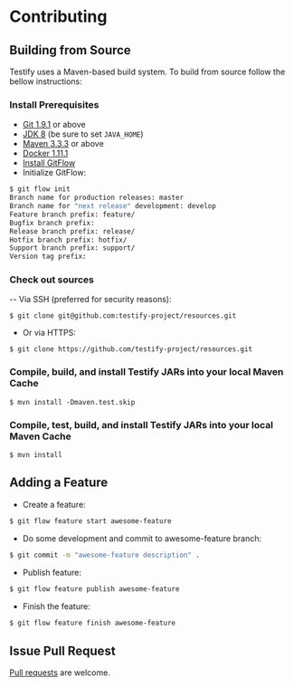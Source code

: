 # Contributing

## Building from Source
Testify uses a Maven-based build system. To build from source follow the bellow instructions:

### Install Prerequisites
- [Git 1.9.1](https://git-scm.com/downloads) or above
- [JDK 8](https://docs.oracle.com/javase/8/docs/technotes/guides/install/install_overview.html) (be sure to set `JAVA_HOME`)
- [Maven 3.3.3](https://maven.apache.org/download.cgi) or above
- [Docker 1.11.1](https://docs.docker.com/engine/installation)
- [Install GitFlow](http://danielkummer.github.io/git-flow-cheatsheet)
- Initialize GitFlow:
```bash
$ git flow init
Branch name for production releases: master
Branch name for "next release" development: develop
Feature branch prefix: feature/
Bugfix branch prefix:
Release branch prefix: release/
Hotfix branch prefix: hotfix/
Support branch prefix: support/
Version tag prefix:
```

### Check out sources
-- Via SSH (preferred for security reasons):
```
$ git clone git@github.com:testify-project/resources.git
```
- Or via HTTPS:

```
$ git clone https://github.com/testify-project/resources.git
```

### Compile, build, and install Testify JARs into your local Maven Cache
```
$ mvn install -Dmaven.test.skip
```

### Compile, test, build, and install Testify JARs into your local Maven Cache
```
$ mvn install
```

## Adding a Feature
- Create a feature:
```bash
$ git flow feature start awesome-feature
```
- Do some development and commit to awesome-feature branch:
```bash
$ git commit -m "awesome-feature description" .
```
- Publish feature:
```bash
$ git flow feature publish awesome-feature
```
- Finish the feature:
```bash
$ git flow feature finish awesome-feature
```

## Issue Pull Request
[Pull requests](https://github.com/testify-project/resources/pulls) are welcome.